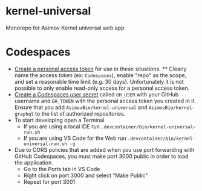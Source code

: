 # kernel-universal

Monorepo for Asimov Kernel universal web app

# Codespaces

- [Create a personal access token](https://docs.github.com/en/github/authenticating-to-github/keeping-your-account-and-data-secure/creating-a-personal-access-token#creating-a-token) for use in these situations.
  \*\* Clearly name the access token (ex: `Codespaces`), enable "repo" as the scope, and set a reasonable time limit (e.g. 30 days). Unfortunately it is not possible to only enable read-only access for a personal access token.
- [Create a Codespaces user secret](https://docs.github.com/en/codespaces/managing-your-codespaces/managing-encrypted-secrets-for-your-codespaces#adding-a-secret) called `GH_USER` with your GitHub username and `GH_TOKEN` with the personal access token you created in it. Ensure that you add `AsimovBio/kernel-universal` and `AsimovBio/kernel-graphql` to the list of authorized repositories.
- To start developing open a Terminal
  - If you are using a local IDE run `.devcontainer/bin/kernel-universal-run.sh`
  - If you are using VS Code for the Web run `.devcontainer/bin/kernel-universal-run.sh -g`
- Due to CORS policies that are added when you use port forwarding with GitHub Codespaces, you must make port 3000 public in order to load the application.
  - Go to the Ports tab in VS Code
  - Right click on port 3000 and select "Make Public"
  - Repeat for port 3001
